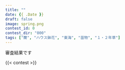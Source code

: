 ```yaml
---
title: ""
date: {{ .Date }}
draft: false
image: spring.png
contest_id: 0
contest_dir: "000"
tags: ["蘭", "ハウス鉢花", "東海", "苗物", "１・２年草"]
---
```

審査結果です

{{< contest >}}
